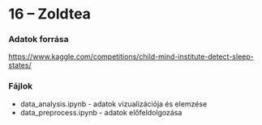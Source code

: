 # 16 – Zoldtea
### Adatok forrása
https://www.kaggle.com/competitions/child-mind-institute-detect-sleep-states/

### Fájlok
- data_analysis.ipynb - adatok vizualizációja és elemzése
- data_preprocess.ipynb - adatok előfeldolgozása